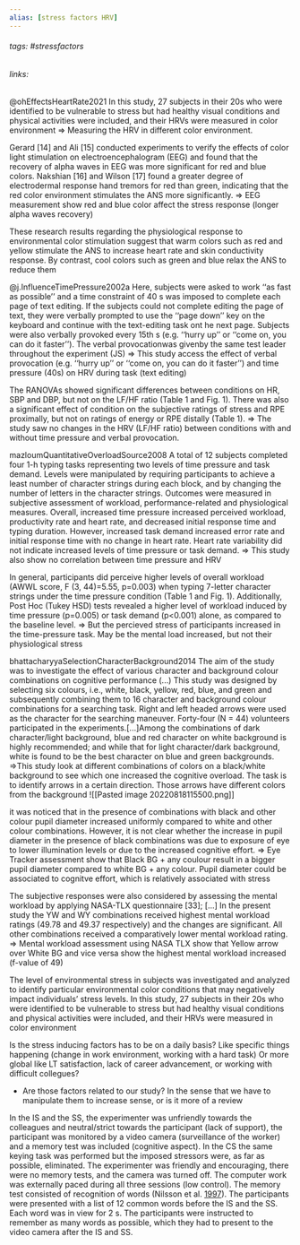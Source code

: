 ```yaml
---
alias: [stress factors HRV]
---
```

###### tags: #stressfactors  
###### links:  

@ohEffectsHeartRate2021
 In this study, 27 subjects in their 20s who were identified to be vulnerable to stress but had healthy visual conditions and physical activities were included, and their HRVs were measured in color environment
=> Measuring the HRV in different color environment.

Gerard [14] and Ali [15] conducted experiments to verify the effects of color light stimulation on electroencephalogram (EEG) and found that the recovery of alpha waves in EEG was more significant for red and blue colors. Nakshian [16] and Wilson [17] found a greater degree of electrodermal response hand tremors for red than green, indicating that the red color environment stimulates the ANS more significantly.
=> EEG  measurement show red and blue color affect the stress response (longer alpha waves recovery)

These research results regarding the physiological response to environmental color stimulation suggest that warm colors such as red and yellow stimulate the ANS to increase heart rate and skin conductivity response. By contrast, cool colors such as green and blue relax the ANS to reduce them


@j.InfluenceTimePressure2002a
Here, subjects were asked to work ‘‘as fast as possible’’ and a time constraint of 40 s was imposed to complete each page of text editing. If the subjects could not complete editing the page of text, they were verbally prompted to use the ‘‘page down’’ key on the keyboard and continue with the text-editing task ont he next page. Subjects were also verbally provoked every 15th s (e.g. ‘‘hurry up’’ or ‘‘come on, you can do it faster’’). The verbal provocationwas givenby the same test leader throughout the experiment (JS)
=> This study access the effect of verbal provocation (e.g. ‘‘hurry up’’ or ‘‘come on, you can do it faster’’) and time pressure  (40s) on HRV during task (text editing)

The RANOVAs showed significant differences between conditions on HR, SBP and DBP, but not on the LF/HF ratio (Table 1 and Fig. 1). There was also a significant effect of condition on the subjective ratings of stress and RPE proximally, but not on ratings of energy or RPE distally (Table 1).
=> The study saw no changes in the HRV (LF/HF ratio) between conditions with and without time pressure and verbal provocation. 


mazloumQuantitativeOverloadSource2008
A total of 12 subjects completed four 1-h typing tasks representing two levels of time pressure and task demand. Levels were manipulated by requiring participants to achieve a least number of character strings during each block, and by changing the number of letters in the character strings. Outcomes were measured in subjective assessment of workload, performance-related and physiological measures. Overall, increased time pressure increased perceived workload, productivity rate and heart rate, and decreased initial response time and typing duration. However, increased task demand increased error rate and initial response time with no change in heart rate. Heart rate variability did not indicate increased levels of time pressure or task demand.
=> This study also show no correlation between time pressure and HRV

In general, participants did perceive higher levels of overall workload (AWWL score, F (3, 44)=5.55, p=0.003) when typing 7-letter character strings under the time pressure condition (Table 1 and Fig. 1). Additionally, Post Hoc (Tukey HSD) tests revealed a higher level of workload induced by time pressure (p=0.005) or task demand (p<0.001) alone, as compared to the baseline level.
=> But the percieved stress of participants increased in the time-pressure task. May be the mental load increased, but not their physiological stress

bhattacharyyaSelectionCharacterBackground2014
The aim of the study was to investigate the effect of various character and background colour combinations on cognitive performance (...)
This study was designed by selecting six colours, i.e., white, black, yellow, red, blue, and green and subsequently combining them to 16 character and background colour combinations for a searching task. Right and left headed arrows were used as the character for the searching maneuver. Forty-four (N = 44) volunteers participated in the experiments.[...]Among the combinations of dark character/light background, blue and red character on white background is highly recommended; and while that for light character/dark background, white is found to be the best character on blue and green backgrounds.
=>This study look at different combinations of colors on a black/white background to see which one increased the cognitive overload. The task is to identify arrows in a certain direction. Those arrows have different colors from the background
	![[Pasted image 20220818115500.png]]

it was noticed that in the presence of combinations with black and other colour pupil diameter increased uniformly compared to white and other colour combinations. However, it is not clear whether the increase in pupil diameter in the presence of black combinations was due to exposure of eye to lower illumination levels or due to the increased cognitive effort.
=> Eye Tracker assessment show that  Black BG + any coulour result in a bigger pupil diameter compared to white BG + any colour. Pupil diameter could be associated to cognitve effort, which is relatively associated with stress

The subjective responses were also considered by assessing the mental workload by applying NASA-TLX questionnaire [33]; [...]
In the present study the YW and WY combinations received highest mental workload ratings (49.78 and 49.37 respectively) and the changes are significant. All other combinations received a comparatively lower mental workload rating.
=> Mental workload assessment using NASA TLX show that Yellow arrow over White BG and vice versa show the highest mental workload increased (f-value of 49)




The level of environmental stress in subjects was investigated and analyzed to identify particular environmental color conditions that may negatively impact individuals’ stress levels. In this study, 27 subjects in their 20s who were identified to be vulnerable to stress but had healthy visual conditions and physical activities were included, and their HRVs were measured in color environment

Is the stress inducing factors has to be on a daily basis? Like specific things happening (change in work environment, working with a hard task) Or more global like LT satisfaction, lack of career advancement, or working with difficult collegues?
- Are those factors related to our study? In the sense that we have to manipulate them to increase sense, or is it more of a review


In the IS and the SS, the experimenter was unfriendly towards the colleagues and neutral/strict towards the participant (lack of support), the participant was monitored by a video camera (surveillance of the worker) and a memory test was included (cognitive aspect). In the CS the same keying task was performed but the imposed stressors were, as far as possible, eliminated. The experimenter was friendly and encouraging, there were no memory tests, and the camera was turned off. The computer work was externally paced during all three sessions (low control). The memory test consisted of recognition of words (Nilsson et al. [1997](https://link.springer.com/article/10.1007/s00421-004-1055-z#ref-CR30 "Nilsson LG, Baeckman L, Erngrund K, Nyberg L, Adolfsson R, Bucht G, Karlsson S, Widing M, Winblad B (1997) The Betula Prospective Cohort study: memory, health, and aging. Aging Neuropsychol Cogn 1:1–32")). The participants were presented with a list of 12 common words before the IS and the SS. Each word was in view for 2 s. The participants were instructed to remember as many words as possible, which they had to present to the video camera after the IS and SS.